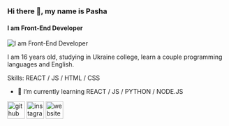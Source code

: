 ### Hi there 👋, my name is Pasha
#### I am Front-End Developer
![I am Front-End Developer](https://miro.medium.com/max/1100/0*fcnL6h72kX6skH7H.jpeg)

I am 16 years old, studying in Ukraine college, learn a couple programming languages and English.

Skills: REACT / JS / HTML / CSS

- 🌱 I’m currently learning REACT / JS / PYTHON / NODE.JS 


[<img src='https://cdn.jsdelivr.net/npm/simple-icons@3.0.1/icons/github.svg' alt='github' height='40'>](https://github.com/walkgroud)  [<img src='https://cdn.jsdelivr.net/npm/simple-icons@3.0.1/icons/instagram.svg' alt='instagram' height='40'>](https://www.instagram.com/_walkgroud_/)  [<img src='https://cdn.jsdelivr.net/npm/simple-icons@3.0.1/icons/icloud.svg' alt='website' height='40'>](https://walkgroud.github.io/About-me/)  

